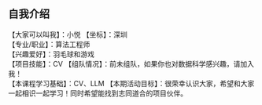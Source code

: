 ## 自我介绍

【大家可以叫我】：小悦
【坐标】：深圳  
【专业/职业】：算法工程师  
【兴趣爱好】：羽毛球和游戏  
【项目技能】：CV
【组队情况】：前未组队，如果你也对数据科学感兴趣，请加入我！  
【本课程学习基础】：CV、LLM
【本期活动目标】：很荣幸认识大家，希望和大家一起相识一起学习！同时希望能找到志同道合的项目伙伴。
